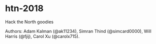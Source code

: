 # htn-2018

Hack the North goodies

Authors: Adam Kalman (@ak11234), Simran Thind (@simcard0000), Will Harris (@fjij), Carol Xu (@carolx715).
